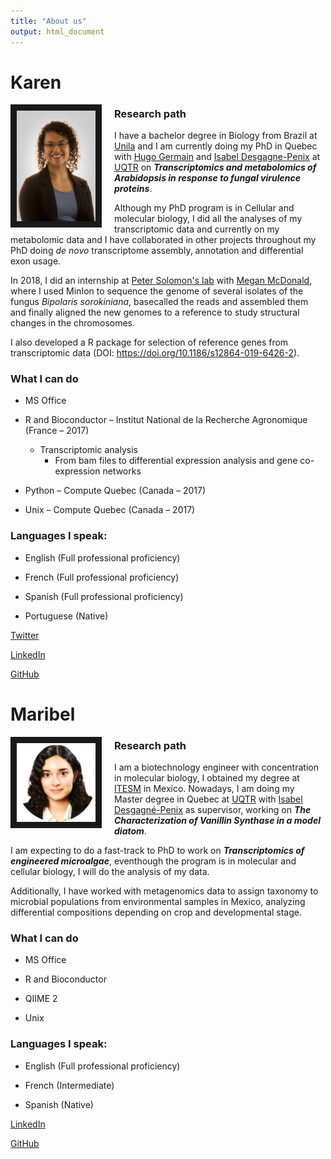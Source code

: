 ```yaml
--- 
title: "About us"
output: html_document
---
```


# Karen

<img src="images/karen.png" style="width:25%; border:10px solid; margin-right: 20px" align="left">

### Research path
I have a bachelor degree in Biology from Brazil at [Unila](https://portal.unila.edu.br/) and I am currently doing my PhD in Quebec with [Hugo Germain](http://www.germainhugo.com/) and [Isabel Desgagne-Penix](https://oraprdnt.uqtr.uquebec.ca/pls/public/gscw031?owa_no_site=3466) at [UQTR](http:/uqtr.ca) on **_Transcriptomics and metabolomics of Arabidopsis in response to fungal virulence proteins_**. 

Although my PhD program is in Cellular and molecular biology, I did all the analyses of my transcriptomic data and currently on my metabolomic data and I have collaborated in other projects throughout my PhD doing _de novo_ transcriptome assembly, annotation and differential exon usage.

In 2018, I did an internship at [Peter Solomon's lab](https://biology.anu.edu.au/people/academics/peter-solomon) with [Megan McDonald](https://biology.anu.edu.au/people/academics/megan-mcdonald), where I used MinIon to sequence the genome of several isolates of the fungus _Bipolaris sorokiniana_, basecalled the reads and assembled them and finally aligned the new genomes to a reference to study structural changes in the chromosomes.

I also developed a R package for selection of reference genes from transcriptomic data (DOI: https://doi.org/10.1186/s12864-019-6426-2). 


### What I can do

  - MS Office

  - R and Bioconductor – Institut National de la Recherche Agronomique (France – 2017)
      - Transcriptomic analysis
          - From bam files to differential expression analysis and gene co-expression networks

  - Python – Compute Quebec (Canada – 2017)

  - Unix – Compute Quebec (Canada – 2017)


### Languages I speak:

  - English (Full professional proficiency)

  - French (Full professional proficiency)

  - Spanish (Full professional proficiency)

  - Portuguese (Native)


[Twitter](http://twitter.com/KarenCristineG1)

[LinkedIn](https://www.linkedin.com/in/karen-cristine-gon%C3%A7alves-dos-santos-05847a113/)

[GitHub](http://github.com/KarenGoncalves)

# Maribel

<img src="images/maribel.png" style="width:25%; border:10px solid; margin-right: 20px" align="left">

### Research path

I am a biotechnology engineer with concentration in molecular biology, I obtained my degree at [ITESM](https://tec.mx/es) in Mexico. Nowadays, I am doing my Master degree in Quebec at [UQTR](https://www.uqtr.ca/informationgenerale/english.shtml) with [Isabel Desgagné-Penix](https://oraprdnt.uqtr.uquebec.ca/pls/public/gscw031?owa_no_site=3466) as supervisor, working on __*The Characterization of Vanillin Synthase in a model diatom*__. 

I am expecting to do a fast-track to PhD to work on __*Transcriptomics of engineered microalgae*__, eventhough the program is in molecular and cellular biology, I will do the analysis of my data. 

Additionally, I have worked with metagenomics data to assign taxonomy to microbial populations from environmental samples in Mexico, analyzing differential compositions depending on crop and developmental stage. 

### What I can do

  - MS Office

  - R and Bioconductor 

  - QIIME 2

  - Unix

### Languages I speak:

  - English (Full professional proficiency)

  - French (Intermediate)

  - Spanish (Native)
  
  
[LinkedIn](https://www.linkedin.com/in/aracely-maribel-diaz-garza-6989b5169/)

[GitHub](https://github.com/MaribelDG)
